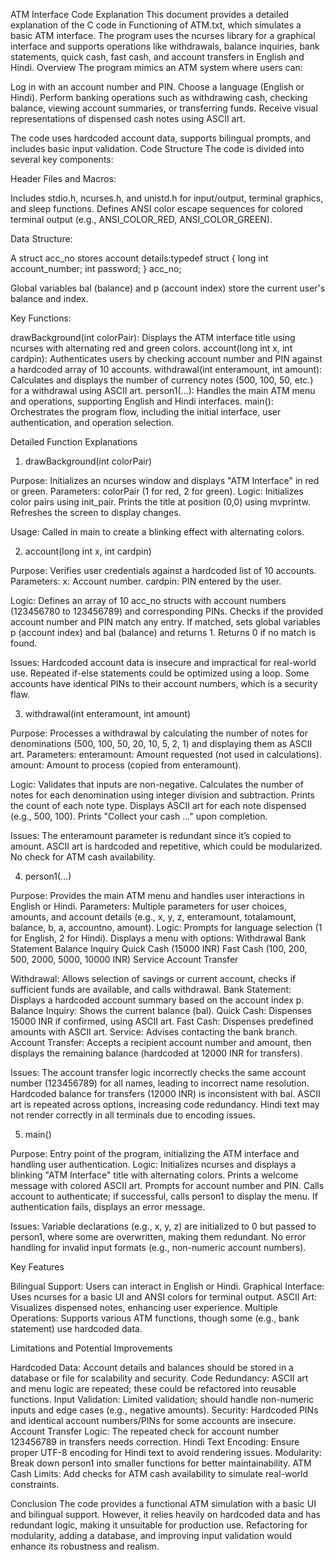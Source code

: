 ATM Interface Code Explanation
This document provides a detailed explanation of the C code in Functioning of ATM.txt, which simulates a basic ATM interface. The program uses the ncurses library for a graphical interface and supports operations like withdrawals, balance inquiries, bank statements, quick cash, fast cash, and account transfers in English and Hindi.
Overview
The program mimics an ATM system where users can:

Log in with an account number and PIN.
Choose a language (English or Hindi).
Perform banking operations such as withdrawing cash, checking balance, viewing account summaries, or transferring funds.
Receive visual representations of dispensed cash notes using ASCII art.

The code uses hardcoded account data, supports bilingual prompts, and includes basic input validation.
Code Structure
The code is divided into several key components:

Header Files and Macros:

Includes stdio.h, ncurses.h, and unistd.h for input/output, terminal graphics, and sleep functions.
Defines ANSI color escape sequences for colored terminal output (e.g., ANSI_COLOR_RED, ANSI_COLOR_GREEN).


Data Structure:

A struct acc_no stores account details:typedef struct {
    long int account_number;
    int password;
} acc_no;


Global variables bal (balance) and p (account index) store the current user's balance and index.


Key Functions:

drawBackground(int colorPair): Displays the ATM interface title using ncurses with alternating red and green colors.
account(long int x, int cardpin): Authenticates users by checking account number and PIN against a hardcoded array of 10 accounts.
withdrawal(int enteramount, int amount): Calculates and displays the number of currency notes (500, 100, 50, etc.) for a withdrawal using ASCII art.
person1(...): Handles the main ATM menu and operations, supporting English and Hindi interfaces.
main(): Orchestrates the program flow, including the initial interface, user authentication, and operation selection.



Detailed Function Explanations
1. drawBackground(int colorPair)

Purpose: Initializes an ncurses window and displays "ATM Interface" in red or green.
Parameters: colorPair (1 for red, 2 for green).
Logic:
Initializes color pairs using init_pair.
Prints the title at position (0,0) using mvprintw.
Refreshes the screen to display changes.


Usage: Called in main to create a blinking effect with alternating colors.

2. account(long int x, int cardpin)

Purpose: Verifies user credentials against a hardcoded list of 10 accounts.
Parameters:
x: Account number.
cardpin: PIN entered by the user.


Logic:
Defines an array of 10 acc_no structs with account numbers (123456780 to 123456789) and corresponding PINs.
Checks if the provided account number and PIN match any entry.
If matched, sets global variables p (account index) and bal (balance) and returns 1.
Returns 0 if no match is found.


Issues:
Hardcoded account data is insecure and impractical for real-world use.
Repeated if-else statements could be optimized using a loop.
Some accounts have identical PINs to their account numbers, which is a security flaw.



3. withdrawal(int enteramount, int amount)

Purpose: Processes a withdrawal by calculating the number of notes for denominations (500, 100, 50, 20, 10, 5, 2, 1) and displaying them as ASCII art.
Parameters:
enteramount: Amount requested (not used in calculations).
amount: Amount to process (copied from enteramount).


Logic:
Validates that inputs are non-negative.
Calculates the number of notes for each denomination using integer division and subtraction.
Prints the count of each note type.
Displays ASCII art for each note dispensed (e.g., 500, 100).
Prints "Collect your cash ..." upon completion.


Issues:
The enteramount parameter is redundant since it’s copied to amount.
ASCII art is hardcoded and repetitive, which could be modularized.
No check for ATM cash availability.



4. person1(...)

Purpose: Provides the main ATM menu and handles user interactions in English or Hindi.
Parameters: Multiple parameters for user choices, amounts, and account details (e.g., x, y, z, enteramount, totalamount, balance, b, a, accountno, amount).
Logic:
Prompts for language selection (1 for English, 2 for Hindi).
Displays a menu with options:
Withdrawal
Bank Statement
Balance Inquiry
Quick Cash (15000 INR)
Fast Cash (100, 200, 500, 2000, 5000, 10000 INR)
Service
Account Transfer


Withdrawal: Allows selection of savings or current account, checks if sufficient funds are available, and calls withdrawal.
Bank Statement: Displays a hardcoded account summary based on the account index p.
Balance Inquiry: Shows the current balance (bal).
Quick Cash: Dispenses 15000 INR if confirmed, using ASCII art.
Fast Cash: Dispenses predefined amounts with ASCII art.
Service: Advises contacting the bank branch.
Account Transfer: Accepts a recipient account number and amount, then displays the remaining balance (hardcoded at 12000 INR for transfers).


Issues:
The account transfer logic incorrectly checks the same account number (123456789) for all names, leading to incorrect name resolution.
Hardcoded balance for transfers (12000 INR) is inconsistent with bal.
ASCII art is repeated across options, increasing code redundancy.
Hindi text may not render correctly in all terminals due to encoding issues.



5. main()

Purpose: Entry point of the program, initializing the ATM interface and handling user authentication.
Logic:
Initializes ncurses and displays a blinking "ATM Interface" title with alternating colors.
Prints a welcome message with colored ASCII art.
Prompts for account number and PIN.
Calls account to authenticate; if successful, calls person1 to display the menu.
If authentication fails, displays an error message.


Issues:
Variable declarations (e.g., x, y, z) are initialized to 0 but passed to person1, where some are overwritten, making them redundant.
No error handling for invalid input formats (e.g., non-numeric account numbers).



Key Features

Bilingual Support: Users can interact in English or Hindi.
Graphical Interface: Uses ncurses for a basic UI and ANSI colors for terminal output.
ASCII Art: Visualizes dispensed notes, enhancing user experience.
Multiple Operations: Supports various ATM functions, though some (e.g., bank statement) use hardcoded data.

Limitations and Potential Improvements

Hardcoded Data: Account details and balances should be stored in a database or file for scalability and security.
Code Redundancy: ASCII art and menu logic are repeated; these could be refactored into reusable functions.
Input Validation: Limited validation; should handle non-numeric inputs and edge cases (e.g., negative amounts).
Security: Hardcoded PINs and identical account numbers/PINs for some accounts are insecure.
Account Transfer Logic: The repeated check for account number 123456789 in transfers needs correction.
Hindi Text Encoding: Ensure proper UTF-8 encoding for Hindi text to avoid rendering issues.
Modularity: Break down person1 into smaller functions for better maintainability.
ATM Cash Limits: Add checks for ATM cash availability to simulate real-world constraints.

Conclusion
The code provides a functional ATM simulation with a basic UI and bilingual support. However, it relies heavily on hardcoded data and has redundant logic, making it unsuitable for production use. Refactoring for modularity, adding a database, and improving input validation would enhance its robustness and realism.
